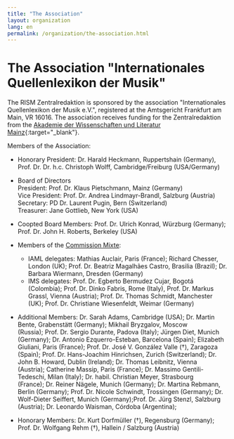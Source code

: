 ```yaml
---
title: "The Association"
layout: organization
lang: en
permalink: /organization/the-association.html
---
```


# The Association "Internationales Quellenlexikon der Musik"

The RISM Zentralredaktion is sponsored by the association "Internationales Quellenlexikon der Musik e.V.", registered at the Amtsgericht Frankfurt am Main, VR 16016. The association receives funding for the Zentralredaktion from the [Akademie der Wissenschaften und Literatur Mainz](http://www.adwmainz.de/){:target="_blank"}.

Members of the Association:

* Honorary President: Dr. Harald Heckmann, Ruppertshain (Germany), Prof. Dr. Dr. h.c. Christoph Wolff, Cambridge/Freiburg (USA/Germany)
* Board of Directors\
President: Prof. Dr. Klaus Pietschmann, Mainz (Germany)\
Vice President: Prof. Dr. Andrea Lindmayr-Brandl, Salzburg (Austria)\
Secretary: PD Dr. Laurent Pugin, Bern (Switzerland)\
Treasurer: Jane Gottlieb, New York (USA)
* Coopted Board Members: Prof. Dr. Ulrich Konrad, Würzburg (Germany); Prof. Dr. John H. Roberts, Berkeley (USA)
* Members of the [Commission Mixte](/organization/international-partners.html):
  - IAML delegates: Mathias Auclair, Paris (France); Richard Chesser, London (UK); Prof. Dr. Beatriz Magalhães Castro, Brasilia (Brazil); Dr. Barbara Wiermann, Dresden (Germany)
  - IMS delegates: Prof. Dr. Egberto Bermudez Cujar, Bogotá (Colombia); Prof. Dr. Dinko Fabris, Rome (Italy), Prof. Dr. Markus Grassl, Vienna (Austria); Prof. Dr. Thomas Schmidt, Manchester (UK); Prof. Dr. Christiane Wiesenfeldt, Weimar (Germany)

* Additional Members: Dr. Sarah Adams, Cambridge (USA); Dr. Martin Bente, Grabenstätt (Germany); Mikhail Bryzgalov, Moscow (Russia); Prof. Dr. Sergio Durante, Padova (Italy); Jürgen Diet, Munich (Germany); Dr. Antonio Ezquerro-Esteban, Barcelona (Spain); Elizabeth Giuliani, Paris (France); Prof. Dr. José V. González Valle (†), Zaragoza (Spain); Prof. Dr. Hans-Joachim Hinrichsen, Zurich (Switzerland); Dr. John B. Howard, Dublin (Ireland); Dr. Thomas Leibnitz, Vienna (Austria); Catherine Massip, Paris (France); Dr. Massimo Gentili-Tedeschi, Milan (Italy); Dr. habil. Christian Meyer, Strasbourg (France); Dr. Reiner Nägele, Munich (Germany); Dr. Martina Rebmann, Berlin (Germany); Prof. Dr. Nicole Schwindt, Trossingen (Germany); Dr. Wolf-Dieter Seiffert, Munich (Germany);Prof. Dr. Jürg Stenzl, Salzburg (Austria); Dr. Leonardo Waisman, Córdoba (Argentina);
* Honorary Members: Dr. Kurt Dorfmüller (†), Regensburg (Germany); Prof. Dr. Wolfgang Rehm (†), Hallein / Salzburg (Austria)